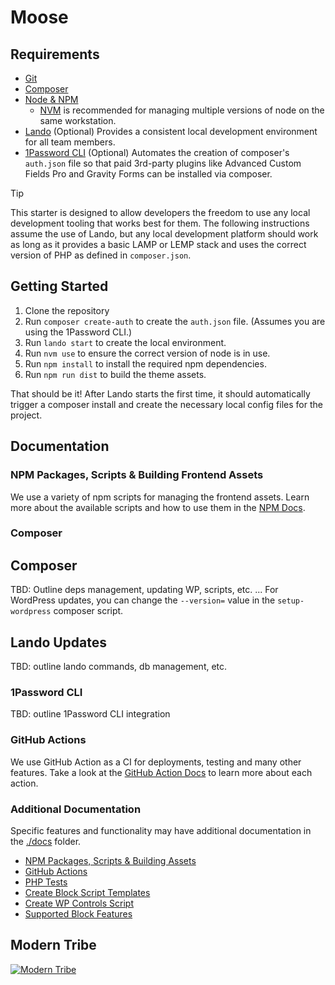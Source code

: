 # Moose

## Requirements
* [Git](https://git-scm.com/)
* [Composer](https://getcomposer.org/)
* [Node & NPM](https://nodejs.org/)
  * [NVM](https://github.com/nvm-sh/nvm) is recommended for managing multiple versions of node on the same workstation.
* [Lando](https://lando.dev/) (Optional) Provides a consistent local development environment for all team members.
* [1Password CLI](https://developer.1password.com/docs/cli/) (Optional) Automates the creation of composer's `auth.json`
file so that paid 3rd-party plugins like Advanced Custom Fields Pro and Gravity Forms can be installed via composer.

> [!TIP]
> This starter is designed to allow developers the freedom to use any local development tooling that works best for
> them. The following instructions assume the use of Lando, but any local development platform should work as long as it
> provides a basic LAMP or LEMP stack and uses the correct version of PHP as defined in `composer.json`.

## Getting Started

1. Clone the repository
2. Run `composer create-auth` to create the `auth.json` file. (Assumes you are using the 1Password CLI.)
3. Run `lando start` to create the local environment.
4. Run `nvm use` to ensure the correct version of node is in use.
5. Run `npm install` to install the required npm dependencies.
6. Run `npm run dist` to build the theme assets.

That should be it! After Lando starts the first time, it should automatically trigger a composer install and create the 
necessary local config files for the project.

## Documentation

### NPM Packages, Scripts & Building Frontend Assets

We use a variety of npm scripts for managing the frontend assets. Learn more about the available scripts and how to use
them in the [NPM Docs](./docs/npm.md).

### Composer

## Composer
TBD: Outline deps management, updating WP, scripts, etc. ... For WordPress updates, you can change the `--version=` value in the `setup-wordpress` composer script.

## Lando Updates
TBD: outline lando commands, db management, etc.

### 1Password CLI
TBD: outline 1Password CLI integration

### GitHub Actions

We use GitHub Action as a CI for deployments, testing and many other features. Take a look at the 
[GitHub Action Docs](./docs/actions.md) to learn more about each action.

### Additional Documentation
Specific features and functionality may have additional documentation in the [./docs](./docs) folder.
* [NPM Packages, Scripts & Building Assets](./docs/npm.md)
* [GitHub Actions](./docs/actions.md)
* [PHP Tests](./docs/php-tests.md)
* [Create Block Script Templates](./docs/block-templates.md)
* [Create WP Controls Script](./docs/wp-controls-templates.md)
* [Supported Block Features](./docs/block-features.md)

## Modern Tribe

[![Modern Tribe](https://moderntribe-common.s3.us-west-2.amazonaws.com/marketing/ModernTribe-Banner.png)](https://tri.be/contact/)
